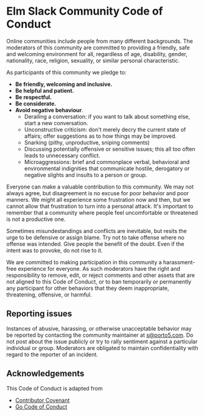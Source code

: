 # Elm Slack Community Code of Conduct

Online communities include people from many different backgrounds. The moderators of this community are committed to providing a friendly, safe and welcoming environment for all, regardless of age, disability, gender, nationality, race, religion, sexuality, or similar personal characteristic.

As participants of this community we pledge to:

- __Be friendly, welcoming and inclusive.__ 
- __Be helpful and patient.__ 
- __Be respectful.__ 
- __Be considerate.__
- __Avoid negative behaviour__.
	- Derailing a conversation: if you want to talk about something else, start a new conversation.
	- Unconstructive criticism: don't merely decry the current state of affairs; offer suggestions as to how things may be improved.
	- Snarking (pithy, unproductive, sniping comments)
	- Discussing potentially offensive or sensitive issues; this all too often leads to unnecessary conflict.
	- Microaggressions: brief and commonplace verbal, behavioral and environmental indignities that communicate hostile, derogatory or negative slights and insults to a person or group.

Everyone can make a valuable contribution to this community. We may not always agree, but disagreement is no excuse for poor behavior and poor manners. We might all experience some frustration now and then, but we cannot allow that frustration to turn into a personal attack. It's important to remember that a community where people feel uncomfortable or threatened is not a productive one.

Sometimes misundestandings and conflicts are inevitable, but resits the urge to be defensive or assign blame. Try not to take offense where no offense was intended. Give people the benefit of the doubt. Even if the intent was to provoke, do not rise to it.

We are committed to making participation in this community a harassment-free experience for everyone. As such moderators have the right and responsibility to remove, edit, or reject comments and other assets that are not aligned to this Code of Conduct, 
or to ban temporarily or permanently any participant for other behaviors that they deem inappropriate, threatening, offensive, or harmful.

## Reporting issues

Instances of abusive, harassing, or otherwise unacceptable behavior may be reported by contacting the community maintainer at s@porto5.com. Do not post about the issue publicly or try to rally sentiment against a particular individual or group. Moderators are obligated to maintain confidentiality with regard to the reporter of an incident.

## Acknowledgements

This Code of Conduct is adapted from 
- [Contributor Covenant](https://github.com/ContributorCovenant/contributor_covenant)
- [Go Code of Conduct](https://golang.org/conduct)

